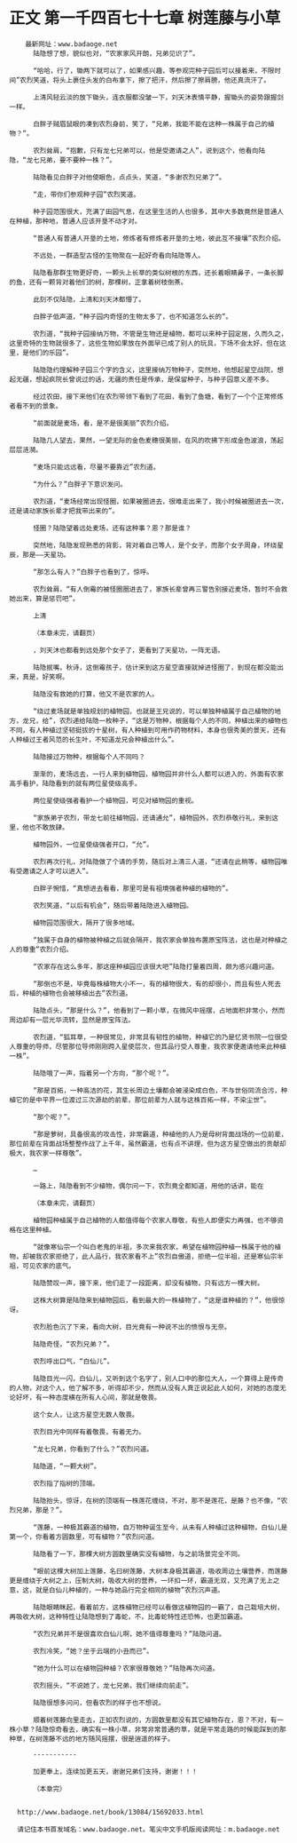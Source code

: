 # 正文 第一千四百七十七章 树莲藤与小草
        最新网址：www.badaoge.net
          陆隐想了想，貌似也对，“农家家风开朗，兄弟见识了”。
      
          “哈哈，行了，锄两下就可以了，如果感兴趣，等参观完种子园后可以接着来，不限时间”农烈笑道，将头上裹住头发的白布拿下，擦了把汗，然后擦了擦肩膀，他还真流汗了。
      
          上清风轻云淡的放下锄头，连衣服都没皱一下，刘天沐表情平静，握锄头的姿势跟握剑一样。
      
          白胖子贼眉鼠眼的凑到农烈身前，笑了，“兄弟，我能不能在这种一株属于自己的植物？”。
      
          农烈耸肩，“抱歉，只有龙七兄弟可以，他是受邀请之人”，说到这个，他看向陆隐，“龙七兄弟，要不要种一株？”。
      
          陆隐看见白胖子对他使眼色，点点头，笑道，“多谢农烈兄弟了”。
      
          “走，带你们参观种子园”农烈笑道。
      
          种子园范围很大，充满了田园气息，在这里生活的人也很多，其中大多数竟然是普通人在种植，那种地，普通人应该开垦不动才对。
      
          “普通人有普通人开垦的土地，修炼者有修炼者开垦的土地，彼此互不接壤”农烈介绍。
      
          不远处，一群造型古怪的生物聚在一起好奇看向陆隐等人。
      
          陆隐看那群生物更好奇，一颗头上长草的类似树根的东西，还长着眼睛鼻子，一条长脚的鱼，还有一颗背对着他们的树，那棵树，正拿着树枝倒茶。
      
          此刻不仅陆隐，上清和刘天沐都懵了。
      
          白胖子低声道，“种子园内奇怪的生物太多了，也不知道怎么长的”。
      
          农烈道，“我种子园接纳万物，不管是生物还是植物，都可以来种子园定居，久而久之，这里奇特的生物就很多了，这些生物如果放在外面早已成了别人的玩具，下场不会太好，但在这里，是他们的乐园”。
      
          陆隐隐约理解种子园三个字的含义，这里接纳万物种子，突然地，他想起星空战院，想起无疆，想起疯院长曾说过的话，无疆的责任是传承，是保留种子，与种子园意义差不多。
      
          经过农田，接下来他们在农烈带领下看到了花田，看到了鱼塘，看到了一个个正常修炼者看不到的景象。
      
          “前面就是麦场，看，是不是很美丽”农烈介绍。
      
          陆隐几人望去，果然，一望无际的金色麦穗很美丽，在风的吹拂下形成金色波浪，荡起层层涟漪。
      
          “麦场只能远远看，尽量不要靠近”农烈道。
      
          “为什么？”白胖子下意识发问。
      
          农烈道，“麦场经常出现怪圈，如果被圈进去，很难走出来了，我小时候被圈进去一次，还是请动家族长辈才把我带出来的”。
      
          怪圈？陆隐望着远处麦场，还有这种事？恩？那是谁？
      
          突然地，陆隐发现熟悉的背影，背对着自己等人，是个女子，而那个女子周身，环绕星辰，那是——天星功。
      
          “那怎么有人？”白胖子也看到了，惊呼。
      
          农烈耸肩，“有人倒霉的被怪圈圈进去了，家族长辈曾再三警告别接近麦场，暂时不会救她出来，算是惩罚吧”。
      
          上清
      
          （本章未完，请翻页）
      
          ，刘天沐也都看到远处那个女子了，更看到了天星功，一阵无语。
      
          陆隐抿嘴，秋诗，这倒霉孩子，估计来到这方星空直接就掉进怪圈了，到现在都没能出来，真是，好笑啊。
      
          陆隐没有救她的打算，他又不是农家的人。
      
          “绕过麦场就是单独规划的植物园，也就是王兄说的，可以单独种植属于自己植物的地方，龙兄，给”，农烈递给陆隐一枚种子，“这是万物种，根据每个人的不同，种植出来的植物也不同，有人种植过坚韧挺拔的十星树，有人种植到可用作药物材料，本身也很秀美的景天，还有人种植过王者风范的长生叶，不知道龙兄会种植出什么”。
      
          陆隐接过万物种，根据每个人不同吗？
      
          渐渐的，麦场远去，一行人来到植物园，植物园并非什么人都可以进入的，外面有农家高手看护，陆隐看到的就有两位星使级高手。
      
          两位星使级强者看护一个植物园，可见对植物园的重视。
      
          “家族弟子农烈，带龙七前往植物园，还请通允”，植物园外，农烈恭敬行礼，来到这里，他也不敢放肆。
      
          植物园外，一位星使级强者开口，“允”。
      
          农烈再次行礼，对陆隐做了个请的手势，随后对上清三人道，“还请在此稍等，植物园唯有受邀请之人才可以进入”。
      
          白胖子惋惜，“真想进去看看，那里可是有祖境强者种植的植物的”。
      
          农烈笑道，“以后有机会”，随后带着陆隐进入植物园。
      
          植物园范围很大，隔开了很多地域。
      
          “独属于自身的植物被种植之后就会隔开，我农家会单独布置原宝阵法，这也是对种植之人的尊重”农烈介绍。
      
          “农家存在这么多年，那这座种植园应该很大吧”陆隐打量着四周，颇为感兴趣问道。
      
          “那倒也不是，毕竟每株植物大小不一，有的植物很大，有的却很小，而且有些人死去后，种植的植物也会被移植出去”农烈道。
      
          陆隐点头，“那是什么？”，他看到了一颗小草，在微风中摇摆，占地面积非常小，然而周边却有一层光华流转，显然是原宝阵法。
      
          农烈道，“狐耳草，一种很常见，非常具有韧性的植物，种植它的乃是忆贤书院一位很受人尊重的导师，尽管那位导师刚刚跨入星使层次，但其品行受人尊重，我农家便邀请他来此种植一株”。
      
          陆隐哦了一声，指着另一个方向，“那个呢？”。
      
          “那是百拓，一种高洁的花，其生长周边土壤都会被浸染成白色，不与世俗同流合污，种植它的是中平界一位渡过三次源劫的前辈，那位前辈为人就与这株百拓一样，不染尘世”。
      
          “那个呢？”。
      
          “那是萝树，具备很高的攻击性，非常霸道，种植他的人乃是母树背面战场的一位前辈，那位前辈在背面战场整整作战了上千年，虽然霸道，也有点不讲理，但为这方星空做出的贡献却极大，我农家一样尊敬”。
      
          …
      
          一路上，陆隐看到不少植物，偶尔问一下，农烈竟全都知道，用他的话讲，能在
      
          （本章未完，请翻页）
      
          植物园种植属于自己植物的人都值得每个农家人尊敬，有些人即便实力再强，也不够资格在这里种植。
      
          “就像寒仙宗一个叫白老鬼的半祖，多次来我农家，希望在植物园种植一株属于他的植物，却被我农家拒绝了，此人品行，我农家看不上”农烈自傲道，拒绝一位半祖，还是寒仙宗半祖，可见农家的底气。
      
          陆隐赞叹一声，接下来，他们走了一段距离，却没有植物，只有远方一棵大树。
      
          这株大树算是陆隐来到植物园后，看到最大的一株植物了，“这是谁种植的？”，他很惊讶。
      
          农烈脸色沉了下来，看向大树，目光竟有一种说不出的愤恨与无奈。
      
          陆隐奇怪，“农烈兄弟？”。
      
          农烈呼出口气，“白仙儿”。
      
          陆隐目光一闪，白仙儿，又听到这个名字了，别人口中的那位大人，一个算得上是传奇的人物，对这个人，他了解不多，听得却不少，然而从没有人真正说起此人如何，对她的态度无论好坏，有一种态度横在所有人心间，那就是敬畏。
      
          这个女人，让这方星空无数人敬畏。
      
          农烈目光中同样有着敬畏，有着无力。
      
          “龙七兄弟，你看到了什么？”农烈问道。
      
          陆隐道，“一颗大树”。
      
          农烈指了指树的顶端。
      
          陆隐抬头，惊讶，在树的顶端有一株莲花缠绕，不对，那不是莲花，是藤？也不像，“农烈兄弟，那是？”。
      
          “莲藤，一种极其霸道的植物，自万物种诞生至今，从未有人种植过这种植物，白仙儿是第一个，你看着方圆数里，可有植物？”农烈问道。
      
          陆隐看了一下，那棵大树方圆数里确实没有植物，与之前场景完全不同。
      
          “眼前这棵大树加上莲藤，名曰树莲藤，大树本身极其霸道，吸收周边土壤营养，而莲藤更是缠绕于大树之上，压制大树，吸收大树的营养，一环扣一环，霸道无双，又充满了无上之意，这，就是白仙儿种植的，一种与她品行完全相同的植物”农烈沉声道。
      
          陆隐眼睛眯起，看着前方，这株植物已经可以看做这植物园的一霸了，自己栽培大树，再吸收大树，这种特性让陆隐想到了毒蛇，不，比毒蛇特性还恐怖，也更加霸道。
      
          “农烈兄弟并不是很喜欢白仙儿啊，她不值得尊重吗？”陆隐问道。
      
          农烈冷笑，“她？坐于云端的小丑而已”。
      
          “她为什么可以在植物园种植？农家很尊敬她？”陆隐再次问道。
      
          农烈摇头，“不说她了，龙七兄弟，我们继续向前走”。
      
          陆隐很想多问问，但看农烈的样子也不想说。
      
          顺着树莲藤向里走去，正如农烈说的，方圆数里都没有其它植物存在，恩？不对，有一株小草？陆隐惊奇看去，确实有一株小草，非常非常普通的草，就是平常走路的时候能踩到的那种草，在树莲藤不远的地方随风摇摆，很是逍遥的样子。
      
          -----------
      
          加更奉上，连续加更五天，谢谢兄弟们支持，谢谢！！！
      
          （本章完）
      
      
      http://www.badaoge.net/book/13084/15692033.html
      
      请记住本书首发域名：www.badaoge.net。笔尖中文手机版阅读网址：m.badaoge.net